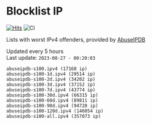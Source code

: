 # Blocklist IP

[![Hits](https://hits.seeyoufarm.com/api/count/incr/badge.svg?url=https%3A%2F%2Fgithub.com%2Fborestad%2Fblocklist-ip%2F&count_bg=%2379C83D&title_bg=%23555555&icon=&icon_color=%23E7E7E7&title=hits&edge_flat=false)](https://hits.seeyoufarm.com)  ![CI](https://img.shields.io/github/workflow/status/borestad/blocklist-ip/CI?style=flat-square)

Lists with worst IPv4 offenders, provided by [AbuseIPDB](https://www.abuseipdb.com/)

<!-- FOOTER-PLACEHOLDER -->
Updated every 5 hours<br>
Last update: `2023-08-27 - 00:20:03`
```
abuseipdb-s100.ipv4 (17168 ip)
abuseipdb-s100-1d.ipv4 (29514 ip)
abuseipdb-s100-2d.ipv4 (34202 ip)
abuseipdb-s100-3d.ipv4 (37152 ip)
abuseipdb-s100-7d.ipv4 (43774 ip)
abuseipdb-s100-30d.ipv4 (66315 ip)
abuseipdb-s100-60d.ipv4 (89811 ip)
abuseipdb-s100-90d.ipv4 (94728 ip)
abuseipdb-s100-120d.ipv4 (146054 ip)
abuseipdb-s100-all.ipv4 (357073 ip)
```
